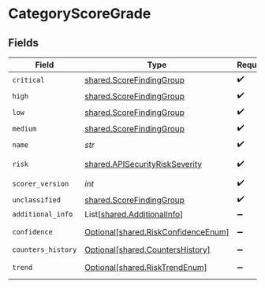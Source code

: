 # CategoryScoreGrade


## Fields

| Field                                                                            | Type                                                                             | Required                                                                         | Description                                                                      |
| -------------------------------------------------------------------------------- | -------------------------------------------------------------------------------- | -------------------------------------------------------------------------------- | -------------------------------------------------------------------------------- |
| `critical`                                                                       | [shared.ScoreFindingGroup](../../models/shared/scorefindinggroup.md)             | :heavy_check_mark:                                                               | N/A                                                                              |
| `high`                                                                           | [shared.ScoreFindingGroup](../../models/shared/scorefindinggroup.md)             | :heavy_check_mark:                                                               | N/A                                                                              |
| `low`                                                                            | [shared.ScoreFindingGroup](../../models/shared/scorefindinggroup.md)             | :heavy_check_mark:                                                               | N/A                                                                              |
| `medium`                                                                         | [shared.ScoreFindingGroup](../../models/shared/scorefindinggroup.md)             | :heavy_check_mark:                                                               | N/A                                                                              |
| `name`                                                                           | *str*                                                                            | :heavy_check_mark:                                                               | N/A                                                                              |
| `risk`                                                                           | [shared.APISecurityRiskSeverity](../../models/shared/apisecurityriskseverity.md) | :heavy_check_mark:                                                               | An `enum`eration.                                                                |
| `scorer_version`                                                                 | *int*                                                                            | :heavy_check_mark:                                                               | N/A                                                                              |
| `unclassified`                                                                   | [shared.ScoreFindingGroup](../../models/shared/scorefindinggroup.md)             | :heavy_check_mark:                                                               | N/A                                                                              |
| `additional_info`                                                                | List[[shared.AdditionalInfo](../../models/shared/additionalinfo.md)]             | :heavy_minus_sign:                                                               | N/A                                                                              |
| `confidence`                                                                     | [Optional[shared.RiskConfidenceEnum]](../../models/shared/riskconfidenceenum.md) | :heavy_minus_sign:                                                               | An enumeration.                                                                  |
| `counters_history`                                                               | [Optional[shared.CountersHistory]](../../models/shared/countershistory.md)       | :heavy_minus_sign:                                                               | N/A                                                                              |
| `trend`                                                                          | [Optional[shared.RiskTrendEnum]](../../models/shared/risktrendenum.md)           | :heavy_minus_sign:                                                               | An enumeration.                                                                  |